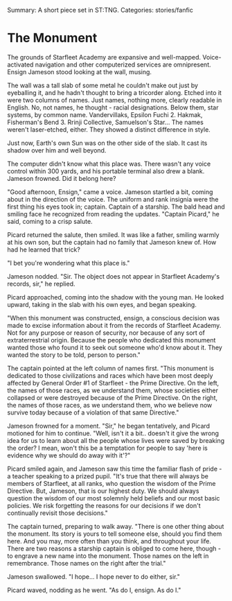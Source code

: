 Summary: A short piece set in ST:TNG.
Categories: stories/fanfic

# The Monument

The grounds of Starfleet Academy are expansive and well-mapped. Voice-activated navigation and other computerized services are omnipresent. Ensign Jameson stood looking at the wall, musing.

The wall was a tall slab of some metal he couldn't make out just by eyeballing it, and he hadn't thought to bring a tricorder along. Etched into it were two columns of names. Just names, nothing more, clearly readable in English. No, not names, he thought - racial designations. Below them, star systems, by common name. Vandervillaks, Epsilon Fuchi 2. Hakmak, Fisherman's Bend 3. Rrinji Collective, Samuelson's Star... The names weren't laser-etched, either. They showed a distinct difference in style.

Just now, Earth's own Sun was on the other side of the slab. It cast its shadow over him and well beyond.

The computer didn't know what this place was. There wasn't any voice control within 300 yards, and his portable terminal also drew a blank. Jameson frowned. Did it belong here?

"Good afternoon, Ensign," came a voice. Jameson startled a bit, coming about in the direction of the voice. The uniform and rank insignia were the first thing his eyes took in; captain. Captain of a starship. The bald head and smiling face he recognized from reading the updates. "Captain Picard," he said, coming to a crisp salute.

Picard returned the salute, then smiled. It was like a father, smiling warmly at his own son, but the captain had no family that Jameson knew of. How had he learned that trick?

"I bet you're wondering what this place is."

Jameson nodded. "Sir. The object does not appear in Starfleet Academy's records, sir," he replied.

Picard approached, coming into the shadow with the young man. He looked upward, taking in the slab with his own eyes, and began speaking.

"When this monument was constructed, ensign, a conscious decision was made to excise information about it from the records of Starfleet Academy. Not for any purpose or reason of security, nor because of any sort of extraterrestrial origin. Because the people who dedicated this monument wanted those who found it to seek out someone who'd know about it. They wanted the story to be told, person to person."

The captain pointed at the left column of names first. "This monument is dedicated to those civilizations and races which have been most deeply affected by General Order #1 of Starfleet - the Prime Directive. On the left, the names of those races, as we understand them, whose societies either collapsed or were destroyed because of the Prime Directive. On the right, the names of those races, as we understand them, who we believe now survive today because of a violation of that same Directive."

Jameson frowned for a moment. "Sir," he began tentatively, and Picard motioned for him to continue. "Well, isn't it a bit.. doesn't it give the wrong idea for us to learn about all the people whose lives were saved by breaking the order? I mean, won't this be a temptation for people to say 'here is evidence why we should do away with it'?"

Picard smiled again, and Jameson saw this time the familiar flash of pride - a teacher speaking to a prized pupil. "It's true that there will always be members of Starfleet, at all ranks, who question the wisdom of the Prime Directive. But, Jameson, that is our highest duty. We should always question the wisdom of our most solemnly held beliefs and our most basic policies. We risk forgetting the reasons for our decisions if we don't continually revisit those decisions."

The captain turned, preparing to walk away. "There is one other thing about the monument. Its story is yours to tell someone else, should you find them here. And you may, more often than you think, and throughout your life. There are two reasons a starship captain is obliged to come here, though - to engrave a new name into the monument. Those names on the left in remembrance. Those names on the right after the trial."

Jameson swallowed. "I hope... I hope never to do either, sir."

Picard waved, nodding as he went. "As do I, ensign. As do I."
